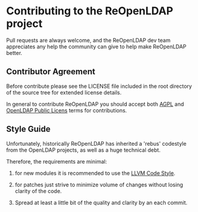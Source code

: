 Contributing to the ReOpenLDAP project
======================================

Pull requests are always welcome, and the ReOpenLDAP dev team
appreciates any help the community can give to help make
ReOpenLDAP better.


Contributor Agreement
---------------------

Before contribute please see the LICENSE file included in the
root directory of the source tree for extended license details.

In general to contribute ReOpenLDAP you should accept both [AGPL](https://en.wikipedia.org/wiki/GNU_Affero_General_Public_License)
and [OpenLDAP Public Licens](https://raw.github.com/ReOpen/ReOpenLDAP/master/LICENSE)
terms for contributions.


Style Guide
-----------

Unfortunately, historically ReOpenLDAP has inherited a 'rebus'
codestyle from the OpenLDAP projects, as well as a huge
technical debt.

Therefore, the requirements are minimal:

1) for new modules it is recommended to use the
   [LLVM Code Style](http://llvm.org/docs/CodingStandards.html).

2) for patches just strive to minimize volume of changes without
   losing clarity of the code.

3) Spread at least a little bit of the quality and clarity by an each commit.
